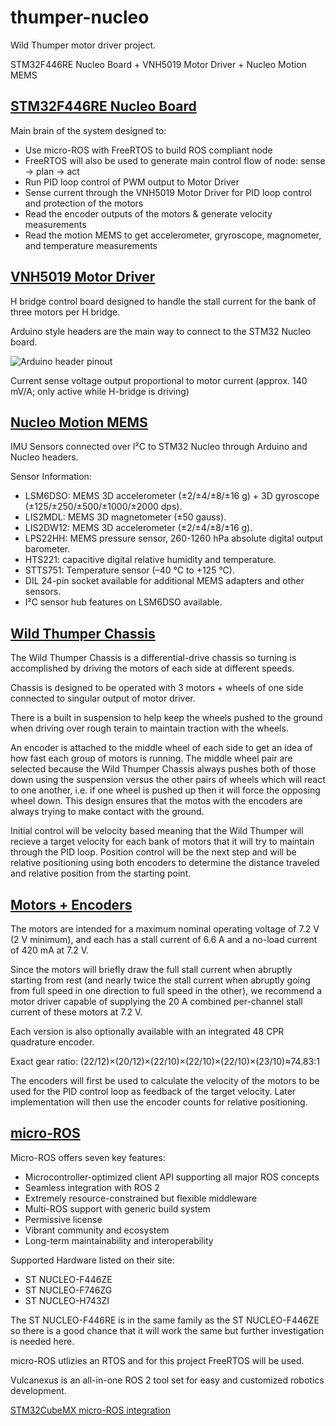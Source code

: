# thumper-nucleo
Wild Thumper motor driver project.

STM32F446RE Nucleo Board + VNH5019 Motor Driver + Nucleo Motion MEMS

## [STM32F446RE Nucleo Board](https://www.st.com/en/microcontrollers-microprocessors/stm32f446re.html)
Main brain of the system designed to:
*  Use micro-ROS with FreeRTOS to build ROS compliant node
*  FreeRTOS will also be used to generate main control flow of node: sense -> plan -> act
*  Run PID loop control of PWM output to Motor Driver
*  Sense current through the VNH5019 Motor Driver for PID loop control and protection of the motors
*  Read the encoder outputs of the motors & generate velocity measurements
*  Read the motion MEMS to get accelerometer, gryroscope, magnometer, and temperature measurements

## [VNH5019 Motor Driver](https://www.pololu.com/product/2507)
H bridge control board designed to handle the stall current for the bank of three motors per H bridge.

Arduino style headers are the main way to connect to the STM32 Nucleo board.

![Arduino header pinout](https://a.pololu-files.com/picture/0J3753.280.jpg?5877a2053bf73d6dbb43d10e7d268ce5)

Current sense voltage output proportional to motor current (approx. 140 mV/A; only active while H-bridge is driving)

## [Nucleo Motion MEMS](https://www.st.com/en/ecosystems/x-nucleo-iks01a3.html)
IMU Sensors connected over I²C to STM32 Nucleo through Arduino and Nucleo headers.

Sensor Information:
*  LSM6DSO: MEMS 3D accelerometer (±2/±4/±8/±16 g) + 3D gyroscope (±125/±250/±500/±1000/±2000 dps).
*  LIS2MDL: MEMS 3D magnetometer (±50 gauss).
*  LIS2DW12: MEMS 3D accelerometer (±2/±4/±8/±16 g).
*  LPS22HH: MEMS pressure sensor, 260-1260 hPa absolute digital output barometer.
*  HTS221: capacitive digital relative humidity and temperature.
*  STTS751: Temperature sensor (–40 °C to +125 °C).
*  DIL 24-pin socket available for additional MEMS adapters and other sensors.
*  I²C sensor hub features on LSM6DSO available.

## [Wild Thumper Chassis](https://www.pololu.com/product/1563)
The Wild Thumper Chassis is a differential-drive chassis so turning is accomplished by driving the motors of each side at different speeds.

Chassis is designed to be operated with 3 motors + wheels of one side connected to singular output of motor driver.

There is a built in suspension to help keep the wheels pushed to the ground when driving over rough terain to maintain traction with the wheels.

An encoder is attached to the middle wheel of each side to get an idea of how fast each group of motors is running. The middle wheel pair are selected because the Wild Thumper Chassis always pushes both of those down using the suspension versus the other pairs of wheels which will react to one another, i.e. if one wheel is pushed up then it will force the opposing wheel down. This design ensures that the motos with the encoders are always trying to make contact with the ground.

Initial control will be velocity based meaning that the Wild Thumper will recieve a target velocity for each bank of motors that it will try to maintain through the PID loop. Position control will be the next step and will be relative positioning using both encoders to determine the distance traveled and relative position from the starting point.

## [Motors + Encoders](https://www.pololu.com/product/1575)
The motors are intended for a maximum nominal operating voltage of 7.2 V (2 V minimum), and each has a stall current of 6.6 A and a no-load current of 420 mA at 7.2 V.

Since the motors will briefly draw the full stall current when abruptly starting from rest (and nearly twice the stall current when abruptly going from full speed in one 
direction to full speed in the other), we recommend a motor driver capable of supplying the 20 A combined per-channel stall current of these motors at 7.2 V.

Each version is also optionally available with an integrated 48 CPR quadrature encoder.

Exact gear ratio: (22/12)×(20/12)×(22/10)×(22/10)×(22/10)×(23/10)≈74.83:1

The encoders will first be used to calculate the velocity of the motors to be used for the PID control loop as feedback of the target velocity. Later implementation will then use the encoder counts for relative positioning.

## [micro-ROS](https://micro.ros.org/)
Micro-ROS offers seven key features:
*  Microcontroller-optimized client API supporting all major ROS concepts
*  Seamless integration with ROS 2
*  Extremely resource-constrained but flexible middleware
*  Multi-ROS support with generic build system
*  Permissive license
*  Vibrant community and ecosystem
*  Long-term maintainability and interoperability

Supported Hardware listed on their site:
*  ST NUCLEO-F446ZE
*  ST NUCLEO-F746ZG
*  ST NUCLEO-H743ZI

The ST NUCLEO-F446RE is in the same family as the ST NUCLEO-F446ZE so there is a good chance that it will work the same but further investigation is needed here.

micro-ROS utlizies an RTOS and for this project FreeRTOS will be used.

Vulcanexus is an all-in-one ROS 2 tool set for easy and customized robotics development.

[STM32CubeMX micro-ROS integration](https://github.com/micro-ROS/micro_ros_stm32cubemx_utils)
